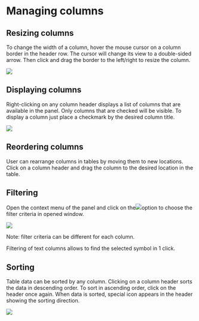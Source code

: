 # Managing columns

## **Resizing columns**

To change the width of a column, hover the mouse cursor on a column border in the header row. The cursor will change its view to a double-sided arrow. Then click and drag the border to the left/right to resize the column.

![](../../../.gitbook/assets/for-paint.png)

## **Displaying columns**

Right-clicking on any column header displays a list of columns that are available in the panel. Only columns that are checked will be visible. To display a column just place a checkmark by the desired column title.

![](../../../.gitbook/assets/displaying-columns.png)

## **Reordering columns**

User can rearrange columns in tables by moving them to new locations. Click on a column header and drag the column to the desired location in the table.

## Filtering

Open the context menu of the panel and click on the![](../../../.gitbook/assets/screen-shot-2018-11-19-at-1.42.40-pm.png)option to choose the filter criteria in opened window.

![](../../../.gitbook/assets/screen-shot-2018-11-19-at-1.13.33-pm.png)

Note: filter criteria can be different for each column.

Filtering of text columns allows to find the selected symbol in 1 click.

## Sorting

Table data can be sorted by any column. Clicking on a column header sorts the data in descending order. To sort in ascending order, click on the header once again. When data is sorted, special icon appears in the header showing the sorting direction.

![](../../../.gitbook/assets/group-120.png)

